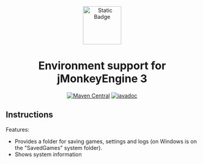 <div align="center"><img alt="Static Badge" src="https://img.shields.io/badge/🐒jme3-Jungle-yellow?style=for-the-badge"  height="100" align="center">

 # Environment support for jMonkeyEngine 3

[![Maven Central](https://img.shields.io/maven-central/v/io.github.pesegato/Jungle?style=for-the-badge)](https://central.sonatype.com/artifact/io.github.pesegato/Jungle) 
[![javadoc](https://javadoc.io/badge2/io.github.pesegato/Jungle/javadoc.svg?style=for-the-badge)](https://javadoc.io/doc/io.github.pesegato/Jungle) 

</div>

## Instructions

Features:
* Provides a folder for saving games, settings and logs (on Windows is on the "SavedGames" system folder).
* Shows system information
